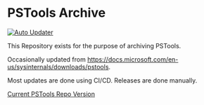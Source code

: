 # PSTools Archive
[![Auto Updater](https://github.com/MokiyCodes/PSTools/actions/workflows/updater.yml/badge.svg?branch=main)](https://github.com/MokiyCodes/PSTools/actions/workflows/updater.yml)

This Repository exists for the purpose of archiving PSTools.

Occasionally updated from <https://docs.microsoft.com/en-us/sysinternals/downloads/pstools>.

Most updates are done using CI/CD. Releases are done manually.

[Current PSTools Repo Version](psversion.txt)
